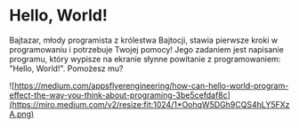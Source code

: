 # Hello, World!

Bajtazar, młody programista z królestwa Bajtocji, stawia pierwsze kroki w programowaniu i potrzebuje Twojej pomocy! Jego zadaniem jest napisanie programu, który wypisze na ekranie słynne powitanie z programowaniem: "Hello, World!". Pomożesz mu?

![https://medium.com/appsflyerengineering/how-can-hello-world-program-effect-the-way-you-think-about-programing-3be5cefdaf8c](https://miro.medium.com/v2/resize:fit:1024/1*OohqW5DGh9CQS4hLY5FXzA.png)